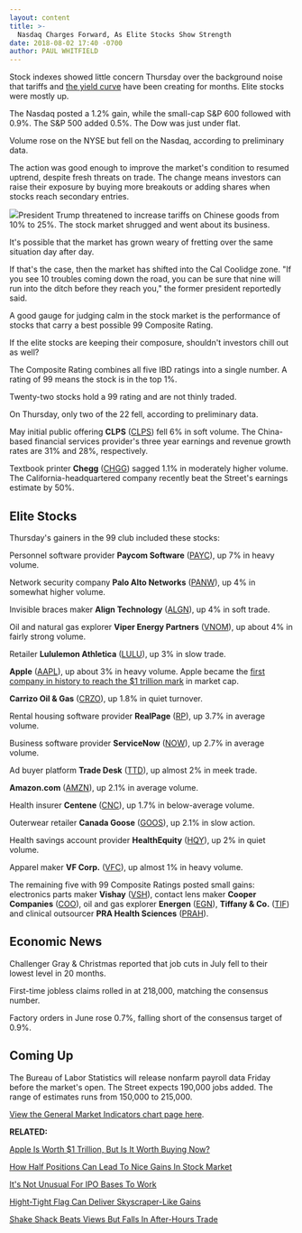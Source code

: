 ```yaml
---
layout: content
title: >-
  Nasdaq Charges Forward, As Elite Stocks Show Strength
date: 2018-08-02 17:40 -0700
author: PAUL WHITFIELD
---
```






Stock indexes showed little concern Thursday over the background noise that tariffs and [the yield curve](https://www.investors.com/how-to-invest/investors-corner/how-to-trade-treasury-bond-yield-curve-stocks/) have been creating for months. Elite stocks were mostly up.




The Nasdaq posted a 1.2% gain, while the small-cap S&P 600 followed with 0.9%. The S&P 500 added 0.5%. The Dow was just under flat.


Volume rose on the NYSE but fell on the Nasdaq, according to preliminary data.


The action was good enough to improve the market's condition to resumed uptrend, despite fresh threats on trade. The change means investors can raise their exposure by buying more breakouts or adding shares when stocks reach secondary entries.


![](https://www.investors.com/wp-content/uploads/2018/08/MP080218-207x300.jpg)President Trump threatened to increase tariffs on Chinese goods from 10% to 25%. The stock market shrugged and went about its business.


It's possible that the market has grown weary of fretting over the same situation day after day.


If that's the case, then the market has shifted into the Cal Coolidge zone. "If you see 10 troubles coming down the road, you can be sure that nine will run into the ditch before they reach you," the former president reportedly said.


A good gauge for judging calm in the stock market is the performance of stocks that carry a best possible 99 Composite Rating.


If the elite stocks are keeping their composure, shouldn't investors chill out as well?


The Composite Rating combines all five IBD ratings into a single number. A rating of 99 means the stock is in the top 1%.


Twenty-two stocks hold a 99 rating and are not thinly traded.


On Thursday, only two of the 22 fell, according to preliminary data.


May initial public offering **CLPS** ([CLPS](https://research.investors.com/quote.aspx?symbol=CLPS)) fell 6% in soft volume. The China-based financial services provider's three year earnings and revenue growth rates are 31% and 28%, respectively.


Textbook printer **Chegg** ([CHGG](https://research.investors.com/quote.aspx?symbol=CHGG)) sagged 1.1% in moderately higher volume. The California-headquartered company recently beat the Street's earnings estimate by 50%.


Elite Stocks
------------


Thursday's gainers in the 99 club included these stocks:


Personnel software provider **Paycom Software** ([PAYC](https://research.investors.com/quote.aspx?symbol=PAYC)), up 7% in heavy volume.


Network security company **Palo Alto Networks** ([PANW](https://research.investors.com/quote.aspx?symbol=PANW)), up 4% in somewhat higher volume.


Invisible braces maker **Align Technology** ([ALGN](https://research.investors.com/quote.aspx?symbol=ALGN)), up 4% in soft trade.


Oil and natural gas explorer **Viper Energy Partners** ([VNOM](https://research.investors.com/quote.aspx?symbol=VNOM)), up about 4% in fairly strong volume.


Retailer **Lululemon Athletica** ([LULU](https://research.investors.com/quote.aspx?symbol=LULU)), up 3% in slow trade.


**Apple** ([AAPL](https://research.investors.com/quote.aspx?symbol=AAPL)), up about 3% in heavy volume. Apple became the [first company in history to reach the $1 trillion mark](https://www.investors.com/news/technology/click/apple-1-trillion-dollar-market-capitalization/) in market cap.


**Carrizo Oil & Gas** ([CRZO](https://research.investors.com/quote.aspx?symbol=CRZO)), up 1.8% in quiet turnover.


Rental housing software provider **RealPage** ([RP](https://research.investors.com/quote.aspx?symbol=RP)), up 3.7% in average volume.


Business software provider **ServiceNow** ([NOW](https://research.investors.com/quote.aspx?symbol=NOW)), up 2.7% in average volume.


Ad buyer platform **Trade Desk** ([TTD](https://research.investors.com/quote.aspx?symbol=TTD)), up almost 2% in meek trade.


**Amazon.com** ([AMZN](https://research.investors.com/quote.aspx?symbol=AMZN)), up 2.1% in average volume.


Health insurer **Centene** ([CNC](https://research.investors.com/quote.aspx?symbol=CNC)), up 1.7% in below-average volume.


Outerwear retailer **Canada Goose** ([GOOS](https://research.investors.com/quote.aspx?symbol=GOOS)), up 2.1% in slow action.


Health savings account provider **HealthEquity** ([HQY](https://research.investors.com/quote.aspx?symbol=HQY)), up 2% in quiet volume.


Apparel maker **VF Corp.** ([VFC](https://research.investors.com/quote.aspx?symbol=VFC)), up almost 1% in heavy volume.


The remaining five with 99 Composite Ratings posted small gains: electronics parts maker **Vishay** ([VSH](https://research.investors.com/quote.aspx?symbol=VSH)), contact lens maker **Cooper Companies** ([COO](https://research.investors.com/quote.aspx?symbol=COO)), oil and gas explorer **Energen** ([EGN](https://research.investors.com/quote.aspx?symbol=EGN)), **Tiffany & Co.** ([TIF](https://research.investors.com/quote.aspx?symbol=TIF)) and clinical outsourcer **PRA Health Sciences** ([PRAH](https://research.investors.com/quote.aspx?symbol=PRAH)).


Economic News
-------------


Challenger Gray & Christmas reported that job cuts in July fell to their lowest level in 20 months.


First-time jobless claims rolled in at 218,000, matching the consensus number.


Factory orders in June rose 0.7%, falling short of the consensus target of 0.9%.


Coming Up
---------


The Bureau of Labor Statistics will release nonfarm payroll data Friday before the market's open. The Street expects 190,000 jobs added. The range of estimates runs from 150,000 to 215,000.


[View the General Market Indicators chart page here](https://www.investors.com/wp-content/uploads/2018/08/IBD0208152748GMI.pdf).


**RELATED:**


[Apple Is Worth $1 Trillion, But Is It Worth Buying Now?](https://www.investors.com/market-trend/stock-market-today/apple-stock-tesla-stock-dont-buy-now-dow-futures/)


[How Half Positions Can Lead To Nice Gains In Stock Market](https://www.investors.com/how-to-invest/investors-corner/fang-stock-netflix-yields-profitable-trade/)


[It's Not Unusual For IPO Bases To Work](https://www.investors.com/how-to-invest/investors-corner/ipo-bases-rich-gains/)


[Hight-Tight Flag Can Deliver Skyscraper-Like Gains](https://www.investors.com/how-to-invest/investors-corner/smart-chart-reading-high-tight-flag-can-deliver-skyscraper-sized-gains/)


[Shake Shack Beats Views But Falls In After-Hours Trade](https://www.investors.com/news/shake-shack-earnings-restaurant-stocks-discounting-value-menu/)





